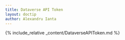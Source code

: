 ```yaml
---
title: Dataverse API Token
layout: doctip
author: Alexandru Ianta
---
```


{% include_relative _content/DataverseAPIToken.md %}